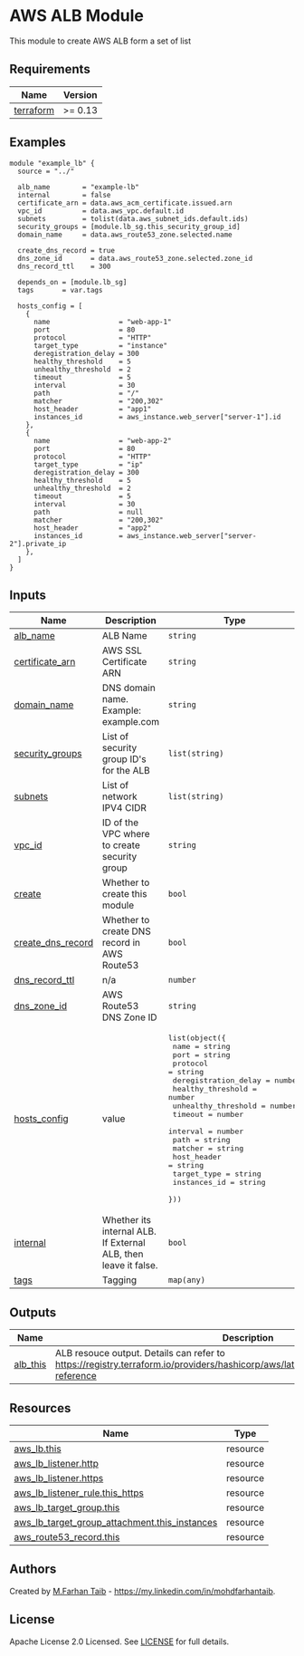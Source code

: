 <!-- BEGIN_TF_DOCS -->
# AWS ALB Module

This module to create AWS ALB form a set of list

## Requirements

| Name | Version |
|------|---------|
| <a name="requirement_terraform"></a> [terraform](#requirement\_terraform) | >= 0.13 |

## Examples

```hcl
module "example_lb" {
  source = "../"

  alb_name        = "example-lb"
  internal        = false
  certificate_arn = data.aws_acm_certificate.issued.arn
  vpc_id          = data.aws_vpc.default.id
  subnets         = tolist(data.aws_subnet_ids.default.ids)
  security_groups = [module.lb_sg.this_security_group_id]
  domain_name     = data.aws_route53_zone.selected.name

  create_dns_record = true
  dns_zone_id       = data.aws_route53_zone.selected.zone_id
  dns_record_ttl    = 300

  depends_on = [module.lb_sg]
  tags       = var.tags

  hosts_config = [
    {
      name                 = "web-app-1"
      port                 = 80
      protocol             = "HTTP"
      target_type          = "instance"
      deregistration_delay = 300
      healthy_threshold    = 5
      unhealthy_threshold  = 2
      timeout              = 5
      interval             = 30
      path                 = "/"
      matcher              = "200,302"
      host_header          = "app1"
      instances_id         = aws_instance.web_server["server-1"].id
    },
    {
      name                 = "web-app-2"
      port                 = 80
      protocol             = "HTTP"
      target_type          = "ip"
      deregistration_delay = 300
      healthy_threshold    = 5
      unhealthy_threshold  = 2
      timeout              = 5
      interval             = 30
      path                 = null
      matcher              = "200,302"
      host_header          = "app2"
      instances_id         = aws_instance.web_server["server-2"].private_ip
    },
  ]
}

```

## Inputs

| Name | Description | Type | Default | Required |
|------|-------------|------|---------|:--------:|
| <a name="input_alb_name"></a> [alb\_name](#input\_alb\_name) | ALB Name | `string` | n/a | yes |
| <a name="input_certificate_arn"></a> [certificate\_arn](#input\_certificate\_arn) | AWS SSL Certificate ARN | `string` | n/a | yes |
| <a name="input_domain_name"></a> [domain\_name](#input\_domain\_name) | DNS domain name. Example: example.com | `string` | n/a | yes |
| <a name="input_security_groups"></a> [security\_groups](#input\_security\_groups) | List of security group ID's for the ALB | `list(string)` | n/a | yes |
| <a name="input_subnets"></a> [subnets](#input\_subnets) | List of network IPV4 CIDR | `list(string)` | n/a | yes |
| <a name="input_vpc_id"></a> [vpc\_id](#input\_vpc\_id) | ID of the VPC where to create security group | `string` | n/a | yes |
| <a name="input_create"></a> [create](#input\_create) | Whether to create this module | `bool` | `true` | no |
| <a name="input_create_dns_record"></a> [create\_dns\_record](#input\_create\_dns\_record) | Whether to create DNS record in AWS Route53 | `bool` | `true` | no |
| <a name="input_dns_record_ttl"></a> [dns\_record\_ttl](#input\_dns\_record\_ttl) | n/a | `number` | `300` | no |
| <a name="input_dns_zone_id"></a> [dns\_zone\_id](#input\_dns\_zone\_id) | AWS Route53 DNS Zone ID | `string` | `null` | no |
| <a name="input_hosts_config"></a> [hosts\_config](#input\_hosts\_config) | value | <pre>list(object({<br>    name                 = string<br>    port                 = string<br>    protocol             = string<br>    deregistration_delay = number<br>    healthy_threshold    = number<br>    unhealthy_threshold  = number<br>    timeout              = number<br>    interval             = number<br>    path                 = string<br>    matcher              = string<br>    host_header          = string<br>    target_type          = string<br>    instances_id         = string<br>  }))</pre> | `[]` | no |
| <a name="input_internal"></a> [internal](#input\_internal) | Whether its internal ALB. If External ALB, then leave it false. | `bool` | `false` | no |
| <a name="input_tags"></a> [tags](#input\_tags) | Tagging | `map(any)` | `{}` | no |

## Outputs

| Name | Description |
|------|-------------|
| <a name="output_alb_this"></a> [alb\_this](#output\_alb\_this) | ALB resouce output. Details can refer to https://registry.terraform.io/providers/hashicorp/aws/latest/docs/resources/lb#argument-reference |

## Resources

| Name | Type |
|------|------|
| [aws_lb.this](https://registry.terraform.io/providers/hashicorp/aws/latest/docs/resources/lb) | resource |
| [aws_lb_listener.http](https://registry.terraform.io/providers/hashicorp/aws/latest/docs/resources/lb_listener) | resource |
| [aws_lb_listener.https](https://registry.terraform.io/providers/hashicorp/aws/latest/docs/resources/lb_listener) | resource |
| [aws_lb_listener_rule.this_https](https://registry.terraform.io/providers/hashicorp/aws/latest/docs/resources/lb_listener_rule) | resource |
| [aws_lb_target_group.this](https://registry.terraform.io/providers/hashicorp/aws/latest/docs/resources/lb_target_group) | resource |
| [aws_lb_target_group_attachment.this_instances](https://registry.terraform.io/providers/hashicorp/aws/latest/docs/resources/lb_target_group_attachment) | resource |
| [aws_route53_record.this](https://registry.terraform.io/providers/hashicorp/aws/latest/docs/resources/route53_record) | resource |

## Authors

Created by [M.Farhan Taib](https://github.com/ftcodelib) - https://my.linkedin.com/in/mohdfarhantaib.

## License

Apache License 2.0 Licensed. See [LICENSE](LICENSE) for full details.
<!-- END_TF_DOCS -->    